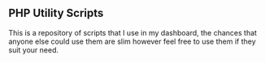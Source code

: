 PHP Utility Scripts
---

This is a repository of scripts that I use in my dashboard,
the chances that anyone else could use them are slim
however feel free to use them if they suit your need.